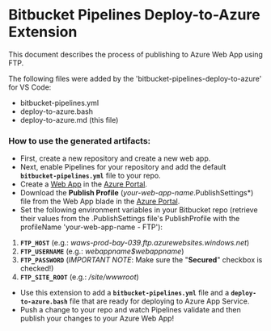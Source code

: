 # Bitbucket Pipelines Deploy-to-Azure Extension #
This document describes the process of publishing to Azure Web App using FTP.

The following files were added by the 'bitbucket-pipelines-deploy-to-azure' for VS Code:
* bitbucket-pipelines.yml
* deploy-to-azure.bash
* deploy-to-azure.md (this file)

### How to use the generated artifacts: ###

* First, create a new repository and create a new web app.
* Next, enable Pipelines for your repository and add the default **`bitbucket-pipelines.yml`** file to your repo.
* Create a [Web App](https://azure.microsoft.com/en-us/documentation/articles/app-service-web-how-to-create-a-web-app-in-an-ase/) in the [Azure Portal](https://portal.azure.com).
* Download the **Publish Profile** (*your-web-app-name*.PublishSettings*) file from the Web App blade in the [Azure Portal](https://portal.azure.com).
* Set the following environment variables in your Bitbucket repo (retrieve their values from the .PublishSettings file's PublishProfile with the profileName 'your-web-app-name - FTP'):

1.  **`FTP_HOST`** (e.g.: *waws-prod-bay-039.ftp.azurewebsites.windows.net*)
2.  **`FTP_USERNAME`** (e.g.: _webappname$webappname_)
3.  **`FTP_PASSWORD`** (*IMPORTANT NOTE*: Make sure the "**Secured**" checkbox is checked!)
4.  **`FTP_SITE_ROOT`** (e.g.: _/site/wwwroot_)

* Use this extension to add a **`bitbucket-pipelines.yml`** file and a **`deploy-to-azure.bash`** file that are ready for deploying to Azure App Service.
* Push a change to your repo and watch Pipelines validate and then publish your changes to your Azure Web App!
